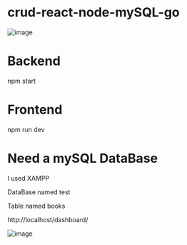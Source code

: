 # crud-react-node-mySQL-go

![image](https://github.com/Norbert305/crud-react-node-mySQL-go/assets/83515541/789a1544-7630-41a8-a383-50f044963732)


# Backend 
npm start
# Frontend 
npm run dev

# Need a mySQL DataBase
<p>I used XAMPP</p> 
<p>DataBase named test</p>
<p>Table named books</p>
http://localhost/dashboard/

![image](https://github.com/Norbert305/crud-react-node-mySQL-go/assets/83515541/4d825d2e-16a4-4a95-96b1-847e958d1a0f)
